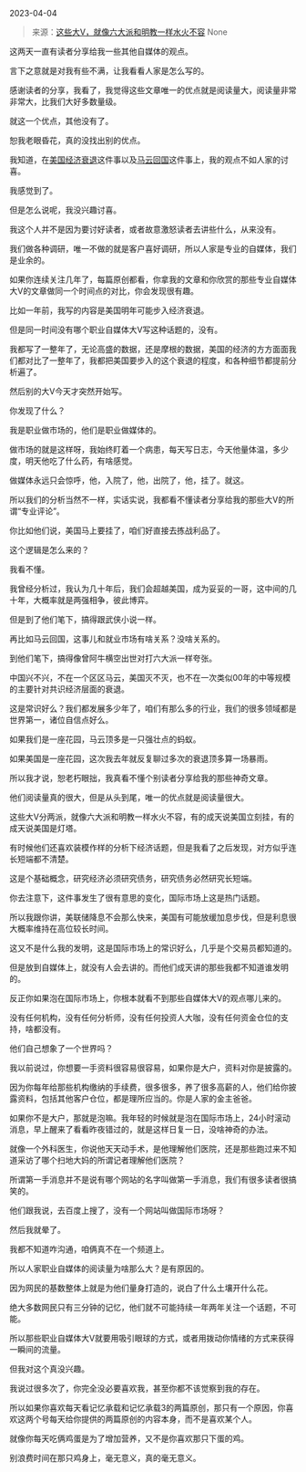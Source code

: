 2023-04-04

> 来源：[这些大V，就像六大派和明教一样水火不容](http://mp.weixin.qq.com/s?__biz=MzU3NDc5Nzc0NQ==&amp;mid=2247523405&amp;idx=1&amp;sn=927678a329fa7b455c3b6877ee9ae761&amp;chksm=fd2e3e93ca59b785d4bd86e7e3f8d4890aeabc251b587a4171526f9ddf59608f18b9c574ad65&amp;scene=127#wechat_redirect)
> None

这两天一直有读者分享给我一些其他自媒体的观点。

言下之意就是对我有些不满，让我看看人家是怎么写的。  

感谢读者的分享，我看了，我觉得这些文章唯一的优点就是阅读量大，阅读量非常非常大，比我们大好多数量级。

就这一个优点，其他没有了。  

恕我老眼昏花，真的没找出别的优点。  

我知道，在[美国经济衰退](http://mp.weixin.qq.com/s?__biz=MzU0MjYwNDU2Mw==&mid=2247510213&idx=1&sn=981164c76a9df2e560645bf6601c2002&chksm=fb1ac4b9cc6d4daff2e565b0ad39a2e1573567d05b0a53424fe2d45e423071964928dea39d70&scene=21#wechat_redirect)这件事以及[马云回国](http://mp.weixin.qq.com/s?__biz=MzU0MjYwNDU2Mw==&mid=2247510239&idx=2&sn=bd13e7df53390e6f3ceaefc126d817da&chksm=fb1ac4a3cc6d4db5821839bf24879845ed832778b351878242e33a06ea12c2049e07387cc6b0&scene=21#wechat_redirect)这件事上，我的观点不如人家的讨喜。  

我感觉到了。

但是怎么说呢，我没兴趣讨喜。  

我这个人并不是因为要讨好读者，或者故意激怒读者去讲些什么，从来没有。  

我们做各种调研，唯一不做的就是客户喜好调研，所以人家是专业的自媒体，我们是业余的。  

如果你连续关注几年了，每篇原创都看，你拿我的文章和你欣赏的那些专业自媒体大V的文章做同一个时间点的对比，你会发现很有趣。  

比如一年前，我写的内容是美国明年可能步入经济衰退。  

但是同一时间没有哪个职业自媒体大V写这种话题的，没有。  

我都写了一整年了，无论高盛的数据，还是摩根的数据，美国的经济的方方面面我们都对比了一整年了，我都把美国要步入的这个衰退的程度，和各种细节都提前分析遍了。  

然后别的大V今天才突然开始写。

你发现了什么？  

我是职业做市场的，他们是职业做媒体的。

做市场的就是这样呀，我始终盯着一个病患，每天写日志，今天他量体温，多少度，明天他吃了什么药，有啥感觉。  

做媒体永远只会惊呼，他，入院了，他，出院了，他，挂了。就这。

所以我们的分析当然不一样，实话实说，我都看不懂读者分享给我的那些大V的所谓“专业评论”。  

你比如他们说，美国马上要挂了，咱们好直接去拣战利品了。

这个逻辑是怎么来的？  

我看不懂。  

我曾经分析过，我认为几十年后，我们会超越美国，成为妥妥的一哥，这中间的几十年，大概率就是两强相争，彼此博弈。  

但是到了他们笔下，搞得跟武侠小说一样。  

再比如马云回国，这事儿和就业市场有啥关系？没啥关系的。

到他们笔下，搞得像曾阿牛横空出世对打六大派一样夸张。  

中国兴不兴，不在一个区区马云，美国灭不灭，也不在一次类似00年的中等规模的主要针对共识经济层面的衰退。

这是常识好么？我们都发展多少年了，咱们有那么多的行业，我们的很多领域都是世界第一，诸位自信点好么。

如果我们是一座花园，马云顶多是一只强壮点的蚂蚁。  

如果美国是一座花园，这次我去年就反复聊过多次的衰退顶多算一场暴雨。

所以我才说，恕老朽眼拙，我真看不懂个别读者分享给我的那些神奇文章。

他们阅读量真的很大，但是从头到尾，唯一的优点就是阅读量很大。  

这些大V分两派，就像六大派和明教一样水火不容，有的成天说美国立刻挂，有的成天说美国是灯塔。  

有时候他们还喜欢装模作样的分析下经济话题，但是我看了之后发现，对方似乎连长短端都不清楚。  

这是个基础概念，研究经济必须研究债务，研究债务必然研究长短端。  

你去注意下，这件事发生了很有意思的变化，国际市场上这是热门话题。  

所以我跟你讲，美联储降息不会那么快来，美国有可能放缓加息步伐，但是利息很大概率维持在高位较长时间。  

这又不是什么我的发明，这是国际市场上的常识好么，几乎是个交易员都知道的。

但是放到自媒体上，就没有人会去讲的。而他们成天讲的那些我都不知道谁发明的。  

反正你如果泡在国际市场上，你根本就看不到那些自媒体大V的观点哪儿来的。

没有任何机构，没有任何分析师，没有任何投资人大咖，没有任何资金仓位的支持，啥都没有。  

他们自己想象了一个世界吗？  

我以前说过，你想要一手资料很容易很容易，如果你是大户，资料对你是披露的。  

因为你每年给那些机构缴纳的手续费，很多很多，养了很多高薪的人，他们给你披露资料，包括其他客户仓位，都是理所应当的。你是人家的金主爸爸。  

如果你不是大户，那就是泡嘛。我年轻的时候就是泡在国际市场上，24小时滚动消息，早上醒来了看看昨夜错过的，就是这样日复一日，没啥神奇的办法。

就像一个外科医生，你说他天天动手术，是他理解他们医院，还是那些跑过来不知道采访了哪个扫地大妈的所谓记者理解他们医院？  

所谓第一手消息并不是说有哪个网站的名字叫做第一手消息，我们有很多读者很搞笑的。  

他们跟我说，去百度上搜了，没有一个网站叫做国际市场呀？

然后我就晕了。

我都不知道咋沟通，咱俩真不在一个频道上。  

所以人家职业自媒体的阅读量为啥那么大？是有原因的。  

因为网民的基数整体上就是为他们量身打造的，说白了什么土壤开什么花。  

绝大多数网民只有三分钟的记忆，他们就不可能持续一年两年关注一个话题，不可能。  

所以那些职业自媒体大V就要用吸引眼球的方式，或者用拨动你情绪的方式来获得一瞬间的流量。  

但我对这个真没兴趣。  

我说过很多次了，你完全没必要喜欢我，甚至你都不该觉察到我的存在。

所以如果你喜欢每天看记忆承载和记忆承载3的两篇原创，那只有一个原因，你喜欢这两个号每天给你提供的两篇原创的内容本身，而不是喜欢某个人。  

就像你每天吃俩鸡蛋是为了增加营养，又不是你喜欢那只下蛋的鸡。

别浪费时间在那只鸡身上，毫无意义，真的毫无意义。

